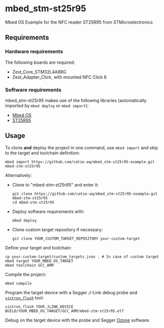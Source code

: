 # mbed_stm-st25r95
Mbed OS Example for the NFC reader ST25R95 from STMicroelectronics

## Requirements
### Hardware requirements
The following boards are required:
- Zest_Core_STM32L4A6RG
- Zest_Adapter_Click, with mounted NFC Click 6

### Software requirements
mbed_stm-st25r95 makes use of the following libraries (automatically
imported by `mbed deploy` or `mbed import`):
- [Mbed OS](https://github.com/ARMmbed/mbed-os)
- [ST25R95](https://github.com/catie-aq/mbed_stm-st25r95.git)

## Usage
To clone **and** deploy the project in one command, use `mbed import` and skip to the
target and toolchain definition:
```shell
mbed import https://github.com/catie-aq/mbed_stm-st25r95-example.git mbed-stm-st25r95
```

Alternatively:

- Clone to "mbed-stm-st25r95" and enter it:
  ```shell
  git clone https://github.com/catie-aq/mbed_stm-st25r95-example.git mbed-stm-st25r95
  cd mbed-stm-st25r95
  ```

- Deploy software requirements with:
  ```shell
  mbed deploy
  ```

- Clone custom target repository if necessary:
  ```shell
  git clone YOUR_CUSTOM_TARGET_REPOSITORY your-custom-target
  ```

Define your target and toolchain:
```shell
cp your-custom-target/custom_targets.json . # In case of custom target
mbed target YOUR_MBED_OS_TARGET
mbed toolchain GCC_ARM
```

Compile the project:
```shell
mbed compile
```

Program the target device with a Segger J-Link debug probe and
[`sixtron_flash`](https://github.com/catie-aq/6tron_flash) tool:
```shell
sixtron_flash YOUR_JLINK_DEVICE BUILD/YOUR_MBED_OS_TARGET/GCC_ARM/mbed-stm-st25r95.elf
```

Debug on the target device with the probe and Segger
[Ozone](https://www.segger.com/products/development-tools/ozone-j-link-debugger)
software.
